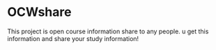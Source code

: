 # OCWshare
This project is open course information share to any people. u get this information and share your study information!
